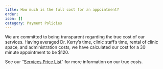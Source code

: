 ```yaml
---
title: How much is the full cost for an appointment?
order: 
icon: []
category: Payment Policies
---
```

We are committed to being transparent regarding the true cost of our services. Having averaged Dr. Kerry’s time, clinic staff’s time, rental of clinic space, and administration costs, we have calculated our cost for a 30 minute appointment to be $120.

See our “[Services Price List](/hlc-services-price-list.pdf)” for more information on our true costs.